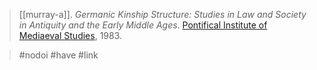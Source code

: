 > [[murray-a]]. *Germanic Kinship Structure: Studies in Law and Society in Antiquity and the Early Middle Ages*. [Pontifical Institute of Mediaeval Studies](pontifical-institute-of-mediaeval-studies.md), 1983.

> #nodoi #have #link 